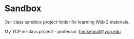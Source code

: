 # Sandbox
Our class sandbox project folder for learning Web 2 materials. 

My YCP in-class project - professor: tmckenna1@ycp.edu

